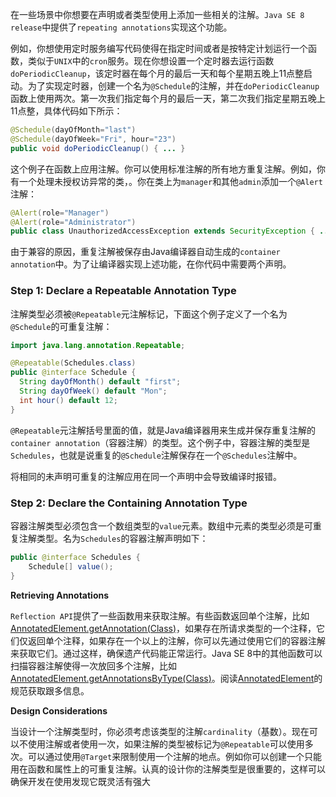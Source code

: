 在一些场景中你想要在声明或者类型使用上添加一些相关的注解。`Java SE 8 release`中提供了`repeating annotations`实现这个功能。

例如，你想使用定时服务编写代码使得在指定时间或者是按特定计划运行一个函数，类似于`UNIX`中的`cron`服务。现在你想设置一个定时器去运行函数`doPeriodicCleanup`，该定时器在每个月的最后一天和每个星期五晚上11点整启动。为了实现定时器，创建一个名为`@Schedule`的注解，并在`doPeriodicCleanup`函数上使用两次。第一次我们指定每个月的最后一天，第二次我们指定星期五晚上11点整，具体代码如下所示：

```java
@Schedule(dayOfMonth="last")
@Schedule(dayOfWeek="Fri", hour="23")
public void doPeriodicCleanup() { ... }
```

这个例子在函数上应用注解。你可以使用标准注解的所有地方重复注解。例如，你有一个处理未授权访异常的类，。你在类上为`manager`和其他`admin`添加一个`@Alert`注解：

```java
@Alert(role="Manager")
@Alert(role="Administrator")
public class UnauthorizedAccessException extends SecurityException { ... }
```

由于兼容的原因，重复注解被保存由Java编译器自动生成的`container annotation`中。为了让编译器实现上述功能，在你代码中需要两个声明。

### Step 1: Declare a Repeatable Annotation Type

注解类型必须被`@Repeatable`元注解标记，下面这个例子定义了一个名为`@Schedule`的可重复注解：

```java
import java.lang.annotation.Repeatable;

@Repeatable(Schedules.class)
public @interface Schedule {
  String dayOfMonth() default "first";
  String dayOfWeek() default "Mon";
  int hour() default 12;
}
```

`@Repeatable`元注解括号里面的值，就是Java编译器用来生成并保存重复注解的`container annotation`（容器注解）的类型。这个例子中，容器注解的类型是`Schedules`，也就是说重复的`@Schedule`注解保存在一个`@Schedules`注解中。

将相同的未声明可重复的注解应用在同一个声明中会导致编译时报错。

### Step 2: Declare the Containing Annotation Type

容器注解类型必须包含一个数组类型的`value`元素。数组中元素的类型必须是可重复注解类型。名为`Schedules`的容器注解声明如下：

```java
public @interface Schedules {
    Schedule[] value();
}
```

**Retrieving Annotations**

`Reflection API`提供了一些函数用来获取注解。有些函数返回单个注解，比如[ AnnotatedElement.getAnnotation(Class<T>)](https://docs.oracle.com/javase/8/docs/api/java/lang/reflect/AnnotatedElement.html#getAnnotation-java.lang.Class-)，如果存在所请求类型的一个注释，它们仅返回单个注释，如果存在一个以上的注解，你可以先通过使用它们的容器注解来获取它们。通过这样，确保遗产代码能正常运行。Java SE 8中的其他函数可以扫描容器注解使得一次放回多个注解，比如[AnnotatedElement.getAnnotationsByType(Class<T>)](https://docs.oracle.com/javase/8/docs/api/java/lang/reflect/AnnotatedElement.html#getAnnotationsByType-java.lang.Class-)。阅读[AnnotatedElement](https://docs.oracle.com/javase/8/docs/api/java/lang/reflect/AnnotatedElement.html)的规范获取跟多信息。

**Design Considerations**

当设计一个注解类型时，你必须考虑该类型的注解`cardinality`（基数）。现在可以不使用注解或者使用一次，如果注解的类型被标记为`@Repeatable`可以使用多次。可以通过使用`@Target`来限制使用一个注解的地点。例如你可以创建一个只能用在函数和属性上的可重复注解。认真的设计你的注解类型是很重要的，这样可以确保开发在使用发现它既灵活有强大